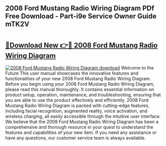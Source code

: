 ## 2008 Ford Mustang Radio Wiring Diagram PDf Free Download - Part-i9e Service Owner Guide mTK2V

# <h2><a href="http://dfsgkcn.blite.top/?on=2008+Ford+Mustang+Radio+Wiring+Diagram">🔗Download New 👉🔴 2008 Ford Mustang Radio Wiring Diagram</a></h2>

[![2008 Ford Mustang Radio Wiring Diagram download](https://i.imgur.com/lujVjoI.png)](http://dfsgkcn.blite.top/?on=2008+Ford+Mustang+Radio+Wiring+Diagram)
Welcome to the Future This user manual showcases the innovative features and functionalities of your new 2008 Ford Mustang Radio Wiring Diagram. Before you begin using your 2008 Ford Mustang Radio Wiring Diagram, please read this manual thoroughly. It contains essential information on product setup, operation, maintenance, and troubleshooting, ensuring that you are able to use the product effectively and efficiently. 2008 Ford Mustang Radio Wiring Diagram is packed with cutting-edge features, including facial recognition, augmented reality, voice activation, and wireless charging, all easily accessible through the intuitive user interface. We believe that the 2008 Ford Mustang Radio Wiring Diagram has been a comprehensive and thorough resource in your quest to understand the features and capabilities of your new item. If you need any assistance or have any questions, our customer service team is always available.
